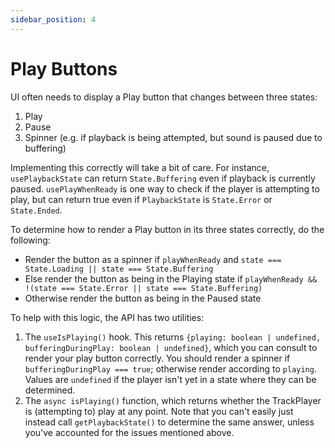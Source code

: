 ```yaml
---
sidebar_position: 4
---
```


# Play Buttons

UI often needs to display a Play button that changes between three states:

1. Play
2. Pause
3. Spinner (e.g. if playback is being attempted, but sound is paused due to buffering)

Implementing this correctly will take a bit of care. For instance, `usePlaybackState` can return `State.Buffering` even if playback is currently paused. `usePlayWhenReady` is one way to check if the player is attempting to play, but can return true even if `PlaybackState` is `State.Error` or `State.Ended`.

To determine how to render a Play button in its three states correctly, do the following:

* Render the button as a spinner if `playWhenReady` and `state === State.Loading || state === State.Buffering`
* Else render the button as being in the Playing state if `playWhenReady && !(state === State.Error || state === State.Buffering)`
* Otherwise render the button as being in the Paused state

To help with this logic, the API has two utilities:

1. The `useIsPlaying()` hook. This returns `{playing: boolean | undefined, bufferingDuringPlay: boolean | undefined}`, which you can consult to render your play button correctly. You should render a spinner if `bufferingDuringPlay === true`; otherwise render according to `playing`. Values are `undefined` if the player isn't yet in a state where they can be determined.
2. The `async isPlaying()` function, which returns whether the TrackPlayer is (attempting to) play at any point. Note that you can't easily just instead call `getPlaybackState()` to determine the same answer, unless you've accounted for the issues mentioned above.